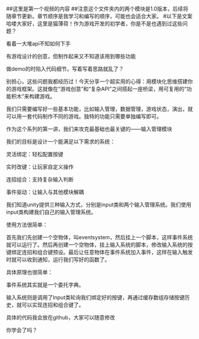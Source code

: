 ##这里是第一个视频的内容
##注意这个文件夹内的两个模块是1.0版本，后续将随章节更新。章节顺序是我学习和编写的顺序，可能也会适合大家。
#以下是文案
哈喽大家好，这里是猫薄荷！作为游戏开发的初学者，你是不是也遇到过这些问题？

看着一大堆api不知如何下手

有游戏设计的创意，但制作起来又不知道该用到哪些功能

做demo的时陷入代码细节，写着写着思路就乱了？

别担心，这些问题我都经历过！今天分享一个超实用的心得：用模块化思维搭建你的游戏框架。这就像在“游戏创意”和“复杂API”之间搭起一座桥梁，用可复用的“功能积木”来构建游戏。

我们只需要编写好一些基本功能，比如输入管理，数据管理，游戏状态，演出，就可以用一套代码制作不同的游戏。独特的功能只需要单独编写即可。

作为这个系列的第一讲，我们来攻克最基础也最关键的——输入管理模块

我们的目标是设计一个能满足以下需求的系统：

灵活绑定：轻松配置按键

实时改键：让玩家自定义操作

连招组合：支持复杂输入判断

事件驱动：让输入与其他模块解耦

我们知道unity提供三种输入方式，分别是input类和两个输入管理系统。我们使用input类构建我们自己的输入管理系统。

使用方法很简单：

首先我们先创建一个空物体，叫eventsystem，然后挂上一个脚本，这样事件系统就可以运行了。然后再创建一个空物体，挂上输入系统的脚本，修改输入系统的按键绑定连招和组合键预设。最后让任意物体在事件系统加入事件，这样在输入触发时就可以收到通知，运行我们写好的函数了。

具体原理也很简单：

事件系统其实就是一个委托字典。

输入系统则是调用了Input类轮询我们绑定好的按键，再通过缓存数组存储按键历史，就可以实现连招和组合键了。

具体的代码我会放在github，大家可以随意修改

你学会了吗？
